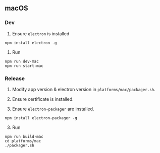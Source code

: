 ## macOS
### Dev
1. Ensure `electron` is installed
```
npm install electron -g
```
1. Run
```
npm run dev-mac
npm run start-mac
```

### Release
1. Modify app version & electron version in `platforms/mac/packager.sh`.

2. Ensure certificate is installed.

3. Ensure `electron-packager` are installed.
```
npm install electron-packager -g
```

3. Run
```
npm run build-mac
cd platforms/mac
./packager.sh
```
